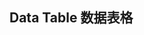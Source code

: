 ## Data Table 数据表格

<script setup>
    import BasicDemo from '../demo/basic_demo.vue'
</script>

<BasicDemo />
